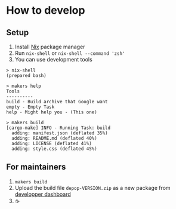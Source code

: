 # How to develop

## Setup

1. Install [Nix](https://nixos.org/) package manager
2. Run `nix-shell` or `nix-shell --command 'zsh'`
3. You can use development tools

```console
> nix-shell
(prepared bash)

> makers help
Tools
----------
build - Build archive that Google want
empty - Empty Task
help - Might help you - (This one)

> makers build
[cargo-make] INFO - Running Task: build
  adding: manifest.json (deflated 35%)
  adding: README.md (deflated 40%)
  adding: LICENSE (deflated 41%)
  adding: style.css (deflated 45%)
```

## For maintainers

1. `makers build`
2. Upload the build file `depop-VERSION.zip` as a new package from [developper dashboard](https://chrome.google.com/webstore/devconsole/2dc05d4b-8c8e-4356-a2be-080a15ab2903/bblbchjekobacogfioehogggccfagkmk/edit/package)
3. ☕
